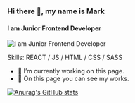 ### Hi there 👋, my name is Mark
#### I am Junior Frontend Developer
![I am Junior Frontend Developer](https://xakep.ru/wp-content/uploads/2018/08/180618/js-h.jpg)

Skills: REACT / JS / HTML / CSS / SASS 

- 🔭 I’m currently working on this page. 
- 👾 Оn this page you can see my works.



[![Anurag's GitHub stats](https://github-readme-stats.vercel.app/api?username=MakrFrost)](https://github.com/anuraghazra/github-readme-stats)

